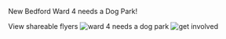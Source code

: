 New Bedford Ward 4 needs a Dog Park!



View shareable flyers
![ward 4 needs a dog park](https://github.com/ShFFnqhCJ/iaghj/assets/53147735/37fdab94-b83e-458c-aa81-781fcc4062dc)
![get involved](https://github.com/ShFFnqhCJ/iaghj/assets/53147735/1f7dc045-decb-43e1-82bd-a43c3796cf1a)


